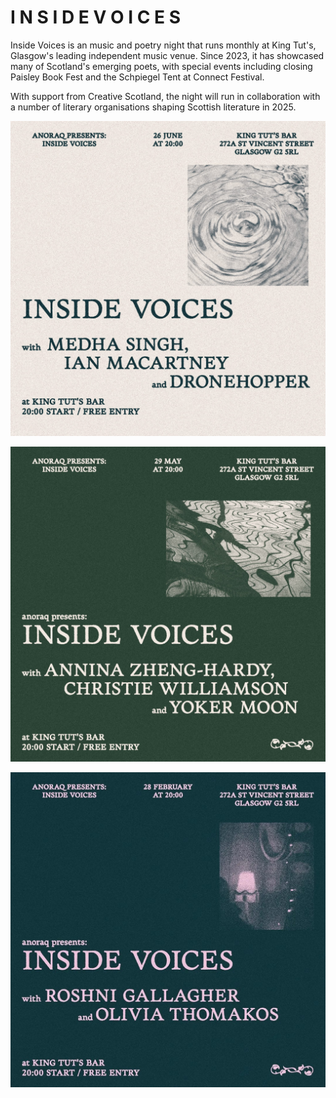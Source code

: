 # I N S I D E   V O I C E S

Inside Voices is an music and poetry night that runs monthly at King Tut's, Glasgow's leading independent music venue. Since 2023, it has showcased many of Scotland's emerging poets, with special events including closing Paisley Book Fest and the Schpiegel Tent at Connect Festival. 

With support from Creative Scotland, the night will run in collaboration with a number of literary organisations shaping Scottish literature in 2025.

![INSIDEVOICES POSTER3](POSTER3.jpeg)

![INSIDE VOICES POSTER 2](POSTER2.jpeg)  

![Inside Voices Poster 1](POSTER1.jpeg)  

